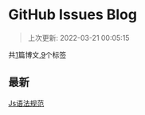 # GitHub Issues Blog

>上次更新: 2022-03-21 00:05:15

共[1](https://github.com/ParanoidSu/blog/issues)篇博文,[9](https://github.com/ParanoidSu/blog/lables)个标签

最新
---
[Js语法规范](https://github.com/ParanoidSu/blog/issues/1)
